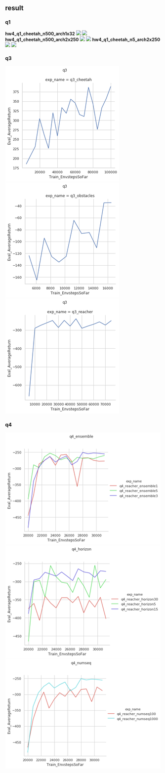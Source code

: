 ## result

### q1
**hw4_q1_cheetah_n500_arch1x32**
![](../data_keep/hw4_q1_cheetah_n500_arch1x32_cheetah-cs285-v0_26-02-2021_11-53-16/itr_0_losses.png)
![](../data_keep/hw4_q1_cheetah_n500_arch1x32_cheetah-cs285-v0_26-02-2021_11-53-16/itr_0_predictions.png)
**hw4_q1_cheetah_n500_arch2x250**
![](../data_keep/hw4_q1_cheetah_n500_arch2x250_cheetah-cs285-v0_26-02-2021_11-53-16/itr_0_losses.png)
![](../data_keep/hw4_q1_cheetah_n500_arch2x250_cheetah-cs285-v0_26-02-2021_11-53-16/itr_0_predictions.png)
**hw4_q1_cheetah_n5_arch2x250**
![](../data_keep/hw4_q1_cheetah_n5_arch2x250_cheetah-cs285-v0_26-02-2021_11-53-16/itr_0_losses.png)
![](../data_keep/hw4_q1_cheetah_n5_arch2x250_cheetah-cs285-v0_26-02-2021_11-53-16/itr_0_predictions.png)

### q3
![](imgs/q3_cheetah.png)
![](imgs/q3_obstacles.png)
![](imgs/q3_reacher.png)

### q4
![](imgs/q4_ensemble.png)
![](imgs/q4_horizon.png)
![](imgs/q4_numseq.png)
